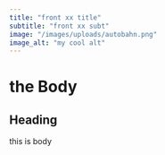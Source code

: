 ```yaml
---
title: "front xx title"
subtitle: "front xx subt"
image: "/images/uploads/autobahn.png"
image_alt: "my cool alt"
---
```


# the Body

## Heading

this is body
